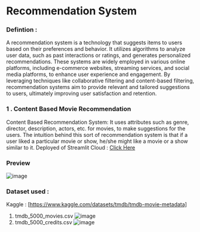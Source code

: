 # Recommendation System
### Defintion :
A recommendation system is a technology that suggests items to users based on their preferences and behavior. It utilizes algorithms to analyze user data, such as past interactions or ratings, and generates personalized recommendations. These systems are widely employed in various online platforms, including e-commerce websites, streaming services, and social media platforms, to enhance user experience and engagement. By leveraging techniques like collaborative filtering and content-based filtering, recommendation systems aim to provide relevant and tailored suggestions to users, ultimately improving user satisfaction and retention.
### 1 . Content Based Movie Recommendation
Content Based Recommendation System: It uses attributes such as genre, director, description, actors, etc. for movies, to make suggestions for the users. The intuition behind this sort of recommendation system is that if a user liked a particular movie or show, he/she might like a movie or a show similar to it.
Deployed of Streamlit Cloud : [Click Here](https://content-based-recommendation-system.streamlit.app/)

### Preview 
![image](https://github.com/Kushashu-1/Movie_Recommendation_System/assets/63491073/0f4800d8-9dbd-4b7a-88e5-db6de44939c6)

### Dataset used :
Kaggle : [https://www.kaggle.com/datasets/tmdb/tmdb-movie-metadata]
1. tmdb_5000_movies.csv
![image](https://github.com/Kushashu-1/Movie_Recommendation_System/assets/63491073/3b68b3fa-897d-46e3-8f85-e19e011f87ab)
2. tmdb_5000_credits.csv
![image](https://github.com/Kushashu-1/Movie_Recommendation_System/assets/63491073/bb432131-364f-4911-9934-2994cd01ea50)



